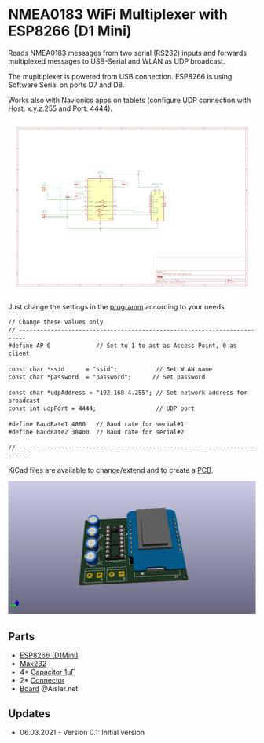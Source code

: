 # NMEA0183 WiFi Multiplexer with ESP8266 (D1 Mini)
Reads NMEA0183 messages from two serial (RS232) inputs and forwards multiplexed messages to USB-Serial and WLAN as UDP broadcast.

The mupltiplexer is powered from USB connection.
ESP8266 is using Software Serial on ports D7 and D8.

Works also with Navionics apps on tablets (configure UDP connection with Host: x.y.z.255 and Port: 4444).

![Schematics](https://github.com/AK-Homberger/NMEA0183-WiFi-Multiplexer/blob/main/NMEA0183-WiFi-Multiplexer.png)

Just change the settings in the [programm](https://github.com/AK-Homberger/NMEA0183-WiFi-Multiplexer/blob/main/NMEA083-WiFi-Multiplexer/NMEA083-WiFi-Multiplexer.ino) according to your needs:

```
// Change these values only
// ------------------------------------------------------------------------
#define AP 0             // Set to 1 to act as Access Point, 0 as client 

const char *ssid      = "ssid";           // Set WLAN name
const char *password  = "password";      // Set password

const char *udpAddress = "192.168.4.255"; // Set network address for broadcast
const int udpPort = 4444;                 // UDP port

#define BaudRate1 4800   // Baud rate for serial#1
#define BaudRate2 38400  // Baud rate for serial#2

// -------------------------------------------------------------------------

```

KiCad files are available to change/extend and to create a [PCB](https://github.com/AK-Homberger/NMEA0183-WiFi-Multiplexer/blob/main/KiCadNMEA0183-WiFi-Multiplexer/PCB.pdf).

![Board](https://github.com/AK-Homberger/NMEA0183-WiFi-Multiplexer/blob/main/KiCadNMEA0183-WiFi-Multiplexer/NMEA0183-WiFi-Multiplexer.png)


## Parts

- [ESP8266 (D1Mini)](https://www.reichelt.de/de/en/d1-mini-esp8266-v3-0-d1-mini-p253978.html?&nbc=1)
- [Max232](https://www.reichelt.de/de/en/rs232-driver-dil-16-max-232-cpe-p11216.html?&nbc=1)
- 4* [Capacitor 1µF](https://www.reichelt.de/de/en/tantalum-capacitor-rm-2-5-1-0-f-35-v-tantal-1-0-35-p20330.html?&nbc=1)
- 2* [Connector](https://www.reichelt.de/de/en/2-pin-terminal-strip-spacing-5-08-akl-101-02-p36605.html?&nbc=1)
- [Board](https://aisler.net/p/EZUNBBJG) @Aisler.net

## Updates
- 06.03.2021 - Version 0.1: Initial version
